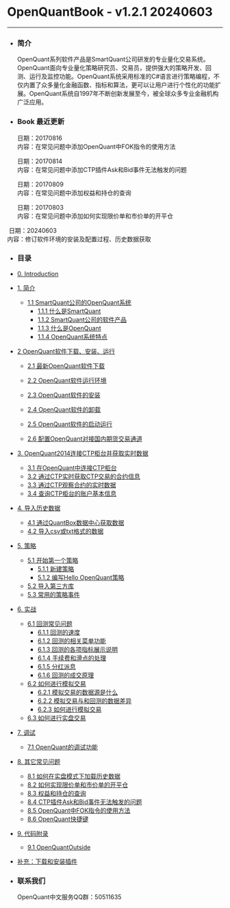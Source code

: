 # OpenQuantBook - v1.2.1 20240603

---

* ### 简介

  OpenQuant系列软件产品是SmartQuant公司研发的专业量化交易系统。OpenQuant面向专业量化策略研究员、交易员，提供强大的策略开发、回测、运行及监控功能。OpenQuant系统采用标准的C\#语言进行策略编程，不仅内置了众多量化金融函数、指标和算法，更可以让用户进行个性化的功能扩展。OpenQuant系统自1997年不断创新发展至今，被全球众多专业金融机构广泛应用。

* ### Book 最近更新

  日期：20170816  
  内容：在常见问题中添加OpenQuant中FOK指令的使用方法

  日期：20170814  
  内容：在常见问题中添加CTP插件Ask和Bid事件无法触发的问题

  日期：20170809  
  内容：在常见问题中添加权益和持仓的查询

  日期：20170803  
  内容：在常见问题中添加如何实现限价单和市价单的开平仓

​	日期：20240603  
​	内容：修订软件环境的安装及配置过程、历史数据获取



### 

* ### 目录

* [0. Introduction](README.md)

* [1. 简介](introduction.md)

  * [1.1 SmartQuant公司的OpenQuant系统](whats_the_smartquant_or_openquant.md)
    * [1.1.1 什么是SmartQuant](whats_the_smartquant_or_openquant.md/#What_is_SmartQuant)
    * [1.1.2 SmartQuant公司的软件产品](whats_the_smartquant_or_openquant.md/#SmartQuant_Products)
    * [1.1.3 什么是OpenQuant](whats_the_smartquant_or_openquant.md/#What_is_OpenQuant)
    * [1.1.4 OpenQuant系统特点](whats_the_smartquant_or_openquant.md/#OpenQuant_system_features)
    

* [2 OpenQuant软件下载、安装、运行](installing.md)     

  * [2.1 最新OpenQuant软件下载](installing.md/#2.1)

  * [2.2 OpenQuant软件运行环境](installing.md/#2.2)

  * [2.3 OpenQuant软件的安装](installing.md/#2.3)

  * [2.4 OpenQuant软件的卸载](installing.md/#2.4)

  * [2.5 OpenQuant软件的启动运行](installing.md/#2.5)

  * [2.6 配置OpenQuant对接国内期货交易通道](installing.md/#2.6)

* [3. OpenQuant2014连接CTP柜台并获取实时数据](domestic_market_data.md)

  * [3.1 在OpenQuant中连接CTP柜台](domestic_market_data.md/#3.1)
  * [3.2 通过CTP实时获取CTP交易的合约信息](domestic_market_data.md/#3.2)
  * [3.3 通过CTP观察合约的实时数据](domestic_market_data.md/#3.3)
  * [3.4 查询CTP柜台的账户基本信息](domestic_market_data.md/#3.4)

* [4. 导入历史数据](domestic_HistoricalData.md)

  * [4.1 通过QuantBox数据中心获取数据](domestic_HistoricalData.md/#4.1)
  * [4.2 导入csv或txt格式的数据](domestic_market_data_csv.md)

* [5. 策略](strategy_introduction.md)

  * [5.1 开始第一个策略](first_strategy.md)
    * [5.1.1 新建策略](first_strategy.md/#New_Strategy)
    * [5.1.2 编写Hello OpenQuant策略](first_strategy.md/#Hello_OpenQuant_Strategy)
  * [5.2 导入第三方库](import_third_party_lib.md)
  * [5.3 常用的策略事件](common_strategy_event.md)  

* [6. 实战](practice_introduction.md)

  * [6.1 回测常见问题](back_test.md)
    * [6.1.1 回测的速度](back_test.md/#Back_test_speed)
    * [6.1.2 回测的相关菜单功能](back_test.md/#Back_test_menu)
    * [6.1.3 回测的各项指标展示说明](back_test.md/#Back_test_indicators)
    * [6.1.4 手续费和滑点的处理](back_test.md/#Commission_and_slip_points)
    * [6.1.5 分红派息](back_test.md/#Dividend)
    * [6.1.6 回测的成交原理](back_test.md/#Transaction_principle)
  * [6.2 如何进行模拟交易](simulated_trading.md)
    * [6.2.1 模拟交易的数据源是什么](simulated_trading.md/#Paper_data_source)
    * [6.2.2 模拟交易与和回测的数据差异](simulated_trading.md/#Paper_and_Backtest_data_diff)
    * [6.2.3 如何进行模拟交易](simulated_trading.md/#Paper)
  * [6.3 如何进行实盘交易](realtime_trading.md)

* [7. 调试](debug_introduction.md)
  * [7.1 OpenQuant的调试功能](debug_function.md)

* [8. 其它常见问题](common_question_introduction.md)
  * [8.1 如何在实盘模式下加载历史数据](load_historical_data_in_live_mode.md)
  * [8.2 如何实现限价单和市价单的开平仓](open_and_close.md)
  * [8.3 权益和持仓的查询](equity_and_position_inquiries.md)
  * [8.4 CTP插件Ask和Bid事件无法触发的问题](emit_ask_bid.md)
  * [8.5 OpenQuant中FOK指令的使用方法](fok_fak.md)
  * [8.6 OpenQuant快捷键](hot_key.md)

* [9. 代码附录](appendix_source_code.md)

  * [9.1 OpenQuantOutside](source_code_OpenQuantOutside.md)

* [补充：下载和安装插件](install_plugins.md)

* ### 联系我们

  OpenQuant中文服务QQ群：50511635 

  



